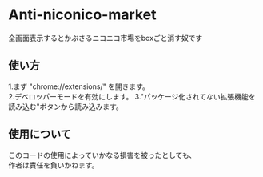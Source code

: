# Anti-niconico-market
全画面表示するとかぶさるニコニコ市場をboxごと消す奴です
## 使い方
1.まず "chrome://extensions/" を開きます。 <br>
2.デベロッパーモードを有効にします。
3."パッケージ化されてない拡張機能を読み込む"ボタンから読み込みます。 <br>
## 使用について
このコードの使用によっていかなる損害を被ったとしても、 <br>
作者は責任を負いかねます。 <br>